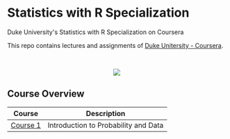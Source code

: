 # Statistics with R Specialization

Duke University's Statistics with R Specialization on Coursera

This repo contains lectures and assignments of [Duke Unitersity - Coursera](https://www.coursera.org/duke).

<br/>
<p align="center">
  <img src="http://neurotechsf.com/wp-content/uploads/2015/08/duke-logo.jpg">
</p>

## Course Overview

| Course | Description |
|--------------------------------------------------------------------------------------------------------------|-------------------------------------------------------------------------------------------------------------------------------------------------------------------|
| [Course 1](1-Introduction_to_Probability_and_Data) | Introduction to Probability and Data |
